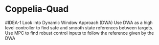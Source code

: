 # Coppelia-Quad
  #IDEA-1 
  Look into Dynamic Window Approach (DWA)
  Use DWA as a high level controller to find safe and smooth state references between targets.
  Use MPC to find robust control inputs to follow the reference given by the DWA
